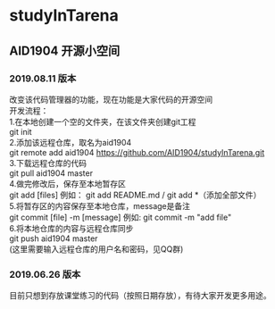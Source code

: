 studyInTarena
===
## AID1904 开源小空间
### 2019.08.11 版本
改变该代码管理器的功能，现在功能是大家代码的开源空间  
开发流程：  
1.在本地创建一个空的文件夹，在该文件夹创建git工程   
git init  
2.添加该远程仓库，取名为aid1904   
git remote add aid1904 https://github.com/AID1904/studyInTarena.git  
3.下载远程仓库的代码  
git pull aid1904 master  
4.做完修改后，保存至本地暂存区  
git add [files]  例如： git add README.md / git add \*（添加全部文件）  
5.将暂存区的内容保存至本地仓库，message是备注    
git commit [file] -m [message] 例如: git commit -m "add file"   
6.将本地仓库的内容与远程仓库同步  
git push aid1904 master  
(这里需要输入远程仓库的用户名和密码，见QQ群)  
  
### 2019.06.26 版本
目前只想到存放课堂练习的代码（按照日期存放），有待大家开发更多用途。
